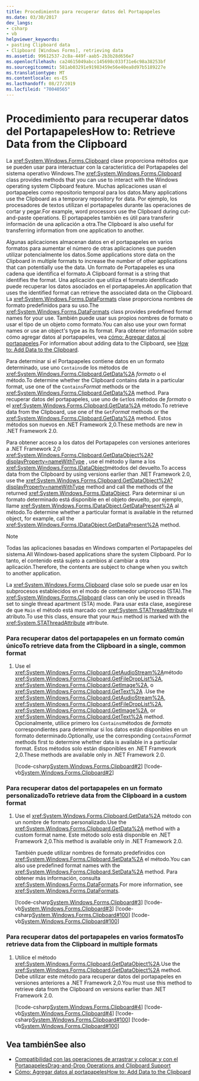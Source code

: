 ```yaml
---
title: Procedimiento para recuperar datos del Portapapeles
ms.date: 03/30/2017
dev_langs:
- csharp
- vb
helpviewer_keywords:
- pasting Clipboard data
- Clipboard [Windows Forms], retrieving data
ms.assetid: 99612537-2c8a-449f-aab5-2b3b28d656e7
ms.openlocfilehash: ca24615049abcc145698c033f31e6c98a38253bf
ms.sourcegitcommit: 581ab03291e91983459e56e40ea8d97b5189227e
ms.translationtype: MT
ms.contentlocale: es-ES
ms.lasthandoff: 08/27/2019
ms.locfileid: "70040565"
---
```

# <a name="how-to-retrieve-data-from-the-clipboard"></a><span data-ttu-id="be82e-102">Procedimiento para recuperar datos del Portapapeles</span><span class="sxs-lookup"><span data-stu-id="be82e-102">How to: Retrieve Data from the Clipboard</span></span>

<span data-ttu-id="be82e-103">La <xref:System.Windows.Forms.Clipboard> clase proporciona métodos que se pueden usar para interactuar con la característica del Portapapeles del sistema operativo Windows.</span><span class="sxs-lookup"><span data-stu-id="be82e-103">The <xref:System.Windows.Forms.Clipboard> class provides methods that you can use to interact with the Windows operating system Clipboard feature.</span></span> <span data-ttu-id="be82e-104">Muchas aplicaciones usan el portapapeles como repositorio temporal para los datos.</span><span class="sxs-lookup"><span data-stu-id="be82e-104">Many applications use the Clipboard as a temporary repository for data.</span></span> <span data-ttu-id="be82e-105">Por ejemplo, los procesadores de textos utilizan el portapapeles durante las operaciones de cortar y pegar.</span><span class="sxs-lookup"><span data-stu-id="be82e-105">For example, word processors use the Clipboard during cut-and-paste operations.</span></span> <span data-ttu-id="be82e-106">El portapapeles también es útil para transferir información de una aplicación a otra.</span><span class="sxs-lookup"><span data-stu-id="be82e-106">The Clipboard is also useful for transferring information from one application to another.</span></span>

<span data-ttu-id="be82e-107">Algunas aplicaciones almacenan datos en el portapapeles en varios formatos para aumentar el número de otras aplicaciones que pueden utilizar potencialmente los datos.</span><span class="sxs-lookup"><span data-stu-id="be82e-107">Some applications store data on the Clipboard in multiple formats to increase the number of other applications that can potentially use the data.</span></span> <span data-ttu-id="be82e-108">Un formato de Portapapeles es una cadena que identifica el formato.</span><span class="sxs-lookup"><span data-stu-id="be82e-108">A Clipboard format is a string that identifies the format.</span></span> <span data-ttu-id="be82e-109">Una aplicación que utiliza el formato identificado puede recuperar los datos asociados en el portapapeles.</span><span class="sxs-lookup"><span data-stu-id="be82e-109">An application that uses the identified format can retrieve the associated data on the Clipboard.</span></span> <span data-ttu-id="be82e-110">La <xref:System.Windows.Forms.DataFormats> clase proporciona nombres de formato predefinidos para su uso.</span><span class="sxs-lookup"><span data-stu-id="be82e-110">The <xref:System.Windows.Forms.DataFormats> class provides predefined format names for your use.</span></span> <span data-ttu-id="be82e-111">También puede usar sus propios nombres de formato o usar el tipo de un objeto como formato.</span><span class="sxs-lookup"><span data-stu-id="be82e-111">You can also use your own format names or use an object's type as its format.</span></span> <span data-ttu-id="be82e-112">Para obtener información sobre cómo agregar datos al portapapeles, vea [cómo: Agregar datos al portapapeles](how-to-add-data-to-the-clipboard.md).</span><span class="sxs-lookup"><span data-stu-id="be82e-112">For information about adding data to the Clipboard, see [How to: Add Data to the Clipboard](how-to-add-data-to-the-clipboard.md).</span></span>

<span data-ttu-id="be82e-113">Para determinar si el Portapapeles contiene datos en un formato determinado, use uno `Contains`de los métodos de <xref:System.Windows.Forms.Clipboard.GetData%2A> *formato* o el método.</span><span class="sxs-lookup"><span data-stu-id="be82e-113">To determine whether the Clipboard contains data in a particular format, use one of the `Contains`*Format* methods or the <xref:System.Windows.Forms.Clipboard.GetData%2A> method.</span></span> <span data-ttu-id="be82e-114">Para recuperar datos del portapapeles, use uno de `Get`los métodos de *formato* o el <xref:System.Windows.Forms.Clipboard.GetData%2A> método.</span><span class="sxs-lookup"><span data-stu-id="be82e-114">To retrieve data from the Clipboard, use one of the `Get`*Format* methods or the <xref:System.Windows.Forms.Clipboard.GetData%2A> method.</span></span> <span data-ttu-id="be82e-115">Estos métodos son nuevos en .NET Framework 2,0.</span><span class="sxs-lookup"><span data-stu-id="be82e-115">These methods are new in .NET Framework 2.0.</span></span>

<span data-ttu-id="be82e-116">Para obtener acceso a los datos del Portapapeles con versiones anteriores a .NET Framework 2,0 <xref:System.Windows.Forms.Clipboard.GetDataObject%2A?displayProperty=nameWithType> , use el método y llame a los <xref:System.Windows.Forms.IDataObject>métodos del devuelto.</span><span class="sxs-lookup"><span data-stu-id="be82e-116">To access data from the Clipboard by using versions earlier than .NET Framework 2.0, use the <xref:System.Windows.Forms.Clipboard.GetDataObject%2A?displayProperty=nameWithType> method and call the methods of the returned <xref:System.Windows.Forms.IDataObject>.</span></span> <span data-ttu-id="be82e-117">Para determinar si un formato determinado está disponible en el objeto devuelto, por ejemplo, llame <xref:System.Windows.Forms.IDataObject.GetDataPresent%2A> al método.</span><span class="sxs-lookup"><span data-stu-id="be82e-117">To determine whether a particular format is available in the returned object, for example, call the <xref:System.Windows.Forms.IDataObject.GetDataPresent%2A> method.</span></span>

> [!NOTE]
> <span data-ttu-id="be82e-118">Todas las aplicaciones basadas en Windows comparten el Portapapeles del sistema.</span><span class="sxs-lookup"><span data-stu-id="be82e-118">All Windows-based applications share the system Clipboard.</span></span> <span data-ttu-id="be82e-119">Por lo tanto, el contenido está sujeto a cambios al cambiar a otra aplicación.</span><span class="sxs-lookup"><span data-stu-id="be82e-119">Therefore, the contents are subject to change when you switch to another application.</span></span>
>
> <span data-ttu-id="be82e-120">La <xref:System.Windows.Forms.Clipboard> clase solo se puede usar en los subprocesos establecidos en el modo de contenedor uniproceso (STA).</span><span class="sxs-lookup"><span data-stu-id="be82e-120">The <xref:System.Windows.Forms.Clipboard> class can only be used in threads set to single thread apartment (STA) mode.</span></span> <span data-ttu-id="be82e-121">Para usar esta clase, asegúrese de que `Main` el método está marcado con <xref:System.STAThreadAttribute> el atributo.</span><span class="sxs-lookup"><span data-stu-id="be82e-121">To use this class, ensure that your `Main` method is marked with the <xref:System.STAThreadAttribute> attribute.</span></span>

### <a name="to-retrieve-data-from-the-clipboard-in-a-single-common-format"></a><span data-ttu-id="be82e-122">Para recuperar datos del portapapeles en un formato común único</span><span class="sxs-lookup"><span data-stu-id="be82e-122">To retrieve data from the Clipboard in a single, common format</span></span>

1. <span data-ttu-id="be82e-123">Use el <xref:System.Windows.Forms.Clipboard.GetAudioStream%2A>método <xref:System.Windows.Forms.Clipboard.GetFileDropList%2A>, <xref:System.Windows.Forms.Clipboard.GetImage%2A>, o <xref:System.Windows.Forms.Clipboard.GetText%2A> .</span><span class="sxs-lookup"><span data-stu-id="be82e-123">Use the <xref:System.Windows.Forms.Clipboard.GetAudioStream%2A>, <xref:System.Windows.Forms.Clipboard.GetFileDropList%2A>, <xref:System.Windows.Forms.Clipboard.GetImage%2A>, or <xref:System.Windows.Forms.Clipboard.GetText%2A> method.</span></span> <span data-ttu-id="be82e-124">Opcionalmente, utilice primero los `Contains`métodos de *formato* correspondientes para determinar si los datos están disponibles en un formato determinado.</span><span class="sxs-lookup"><span data-stu-id="be82e-124">Optionally, use the corresponding `Contains`*Format* methods first to determine whether data is available in a particular format.</span></span> <span data-ttu-id="be82e-125">Estos métodos solo están disponibles en .NET Framework 2,0.</span><span class="sxs-lookup"><span data-stu-id="be82e-125">These methods are available only in .NET Framework 2.0.</span></span>

    [!code-csharp[System.Windows.Forms.Clipboard#2](~/samples/snippets/csharp/VS_Snippets_Winforms/System.Windows.Forms.Clipboard/CS/form1.cs#2)]
    [!code-vb[System.Windows.Forms.Clipboard#2](~/samples/snippets/visualbasic/VS_Snippets_Winforms/System.Windows.Forms.Clipboard/vb/form1.vb#2)]

### <a name="to-retrieve-data-from-the-clipboard-in-a-custom-format"></a><span data-ttu-id="be82e-126">Para recuperar datos del portapapeles en un formato personalizado</span><span class="sxs-lookup"><span data-stu-id="be82e-126">To retrieve data from the Clipboard in a custom format</span></span>

1. <span data-ttu-id="be82e-127">Use el <xref:System.Windows.Forms.Clipboard.GetData%2A> método con un nombre de formato personalizado.</span><span class="sxs-lookup"><span data-stu-id="be82e-127">Use the <xref:System.Windows.Forms.Clipboard.GetData%2A> method with a custom format name.</span></span> <span data-ttu-id="be82e-128">Este método solo está disponible en .NET Framework 2,0.</span><span class="sxs-lookup"><span data-stu-id="be82e-128">This method is available only in .NET Framework 2.0.</span></span>

    <span data-ttu-id="be82e-129">También puede utilizar nombres de formato predefinidos con <xref:System.Windows.Forms.Clipboard.SetData%2A> el método.</span><span class="sxs-lookup"><span data-stu-id="be82e-129">You can also use predefined format names with the <xref:System.Windows.Forms.Clipboard.SetData%2A> method.</span></span> <span data-ttu-id="be82e-130">Para obtener más información, consulta <xref:System.Windows.Forms.DataFormats>.</span><span class="sxs-lookup"><span data-stu-id="be82e-130">For more information, see <xref:System.Windows.Forms.DataFormats>.</span></span>

    [!code-csharp[System.Windows.Forms.Clipboard#3](~/samples/snippets/csharp/VS_Snippets_Winforms/System.Windows.Forms.Clipboard/CS/form1.cs#3)]
    [!code-vb[System.Windows.Forms.Clipboard#3](~/samples/snippets/visualbasic/VS_Snippets_Winforms/System.Windows.Forms.Clipboard/vb/form1.vb#3)]
    [!code-csharp[System.Windows.Forms.Clipboard#100](~/samples/snippets/csharp/VS_Snippets_Winforms/System.Windows.Forms.Clipboard/CS/form1.cs#100)]
    [!code-vb[System.Windows.Forms.Clipboard#100](~/samples/snippets/visualbasic/VS_Snippets_Winforms/System.Windows.Forms.Clipboard/vb/form1.vb#100)]

### <a name="to-retrieve-data-from-the-clipboard-in-multiple-formats"></a><span data-ttu-id="be82e-131">Para recuperar datos del portapapeles en varios formatos</span><span class="sxs-lookup"><span data-stu-id="be82e-131">To retrieve data from the Clipboard in multiple formats</span></span>

1. <span data-ttu-id="be82e-132">Utilice el método <xref:System.Windows.Forms.Clipboard.GetDataObject%2A>.</span><span class="sxs-lookup"><span data-stu-id="be82e-132">Use the <xref:System.Windows.Forms.Clipboard.GetDataObject%2A> method.</span></span> <span data-ttu-id="be82e-133">Debe utilizar este método para recuperar datos del portapapeles en versiones anteriores a .NET Framework 2,0.</span><span class="sxs-lookup"><span data-stu-id="be82e-133">You must use this method to retrieve data from the Clipboard on versions earlier than .NET Framework 2.0.</span></span>

    [!code-csharp[System.Windows.Forms.Clipboard#4](~/samples/snippets/csharp/VS_Snippets_Winforms/System.Windows.Forms.Clipboard/CS/form1.cs#4)]
    [!code-vb[System.Windows.Forms.Clipboard#4](~/samples/snippets/visualbasic/VS_Snippets_Winforms/System.Windows.Forms.Clipboard/vb/form1.vb#4)]
    [!code-csharp[System.Windows.Forms.Clipboard#100](~/samples/snippets/csharp/VS_Snippets_Winforms/System.Windows.Forms.Clipboard/CS/form1.cs#100)]
    [!code-vb[System.Windows.Forms.Clipboard#100](~/samples/snippets/visualbasic/VS_Snippets_Winforms/System.Windows.Forms.Clipboard/vb/form1.vb#100)]

## <a name="see-also"></a><span data-ttu-id="be82e-134">Vea también</span><span class="sxs-lookup"><span data-stu-id="be82e-134">See also</span></span>

- [<span data-ttu-id="be82e-135">Compatibilidad con las operaciones de arrastrar y colocar y con el Portapapeles</span><span class="sxs-lookup"><span data-stu-id="be82e-135">Drag-and-Drop Operations and Clipboard Support</span></span>](drag-and-drop-operations-and-clipboard-support.md)
- [<span data-ttu-id="be82e-136">Cómo: Agregar datos al portapapeles</span><span class="sxs-lookup"><span data-stu-id="be82e-136">How to: Add Data to the Clipboard</span></span>](how-to-add-data-to-the-clipboard.md)
